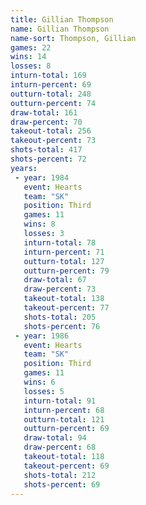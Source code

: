 ```yaml
---
title: Gillian Thompson
name: Gillian Thompson
name-sort: Thompson, Gillian
games: 22
wins: 14
losses: 8
inturn-total: 169
inturn-percent: 69
outturn-total: 248
outturn-percent: 74
draw-total: 161
draw-percent: 70
takeout-total: 256
takeout-percent: 73
shots-total: 417
shots-percent: 72
years:
 - year: 1984
   event: Hearts
   team: "SK"
   position: Third
   games: 11
   wins: 8
   losses: 3
   inturn-total: 78
   inturn-percent: 71
   outturn-total: 127
   outturn-percent: 79
   draw-total: 67
   draw-percent: 73
   takeout-total: 138
   takeout-percent: 77
   shots-total: 205
   shots-percent: 76
 - year: 1986
   event: Hearts
   team: "SK"
   position: Third
   games: 11
   wins: 6
   losses: 5
   inturn-total: 91
   inturn-percent: 68
   outturn-total: 121
   outturn-percent: 69
   draw-total: 94
   draw-percent: 68
   takeout-total: 118
   takeout-percent: 69
   shots-total: 212
   shots-percent: 69
---
```


